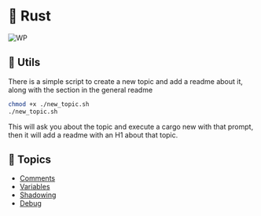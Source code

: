 # 🍎 Rust

![WP](https://getwallpapers.com/wallpaper/full/a/e/6/1374337-lang-wallpaper-1920x1080-for-iphone-6.jpg)

## 🧰 Utils

There is a simple script to create a new topic and add a readme about it, along with the section in the general readme

```bash
chmod +x ./new_topic.sh
./new_topic.sh
```

This will ask you about the topic and execute a cargo new with that prompt, then it will add a readme with an H1 about that topic.

## 📔 Topics

- [Comments](./comments/README.md)
- [Variables](./variables/README.md)
- [Shadowing](./shadowing/README.md)
- [Debug](./debug/README.md)
